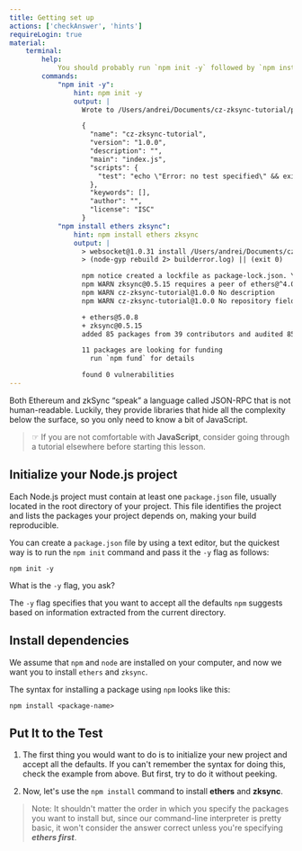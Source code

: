 ```yaml
---
title: Getting set up
actions: ['checkAnswer', 'hints']
requireLogin: true
material:
    terminal:
        help:
            You should probably run `npm init -y` followed by `npm install ethers zksync`😉
        commands:
            "npm init -y":
                hint: npm init -y
                output: |
                  Wrote to /Users/andrei/Documents/cz-zksync-tutorial/package.json:

                  {
                    "name": "cz-zksync-tutorial",
                    "version": "1.0.0",
                    "description": "",
                    "main": "index.js",
                    "scripts": {
                      "test": "echo \"Error: no test specified\" && exit 1"
                    },
                    "keywords": [],
                    "author": "",
                    "license": "ISC"
                  }
            "npm install ethers zksync":
                hint: npm install ethers zksync
                output: |
                  > websocket@1.0.31 install /Users/andrei/Documents/cz-zksync-tutorial/node_modules/websocket
                  > (node-gyp rebuild 2> builderror.log) || (exit 0)

                  npm notice created a lockfile as package-lock.json. You should commit this file.
                  npm WARN zksync@0.5.15 requires a peer of ethers@^4.0.46 but none is installed. You must install peer dependencies yourself.
                  npm WARN cz-zksync-tutorial@1.0.0 No description
                  npm WARN cz-zksync-tutorial@1.0.0 No repository field.

                  + ethers@5.0.8
                  + zksync@0.5.15
                  added 85 packages from 39 contributors and audited 85 packages in 21.313s

                  11 packages are looking for funding
                    run `npm fund` for details

                  found 0 vulnerabilities
---
```


Both Ethereum and zkSync “speak” a language called JSON-RPC that is not human-readable. Luckily, they provide libraries that hide all the complexity below the surface, so you only need to know a bit of JavaScript.

> ☞ If you are not comfortable with **JavaScript**, consider going through a tutorial elsewhere before starting this lesson.

## Initialize your Node.js project

Each Node.js project must contain at least one `package.json` file, usually located in the root directory of your project. This file identifies the project and lists the packages your project depends on, making your build reproducible.

You can create a `package.json` file by using a text editor, but the quickest way is to run the `npm init` command and pass it the `-y` flag as follows:

```shell
npm init -y
```

What is the `-y` flag, you ask?

The `-y` flag specifies that you want to accept all the defaults `npm` suggests based on information extracted from the current directory.

## Install dependencies

We assume that `npm` and `node` are installed on your computer, and now we want you to install `ethers` and `zksync`.

The syntax for installing a package using `npm` looks like this:

```shell
npm install <package-name>
```

## Put It to the Test

1. The first thing you would want to do is to initialize your new project and accept all the defaults. If you can't remember the syntax for doing this, check the example from above. But first, try to do it without peeking.

2. Now, let's use the `npm install` command to install **ethers** and **zksync**.
  > Note: It shouldn't matter the order in which you specify the packages you want to install but, since our command-line interpreter is pretty basic, it won't consider the answer correct unless you're specifying **_ethers first_**.
